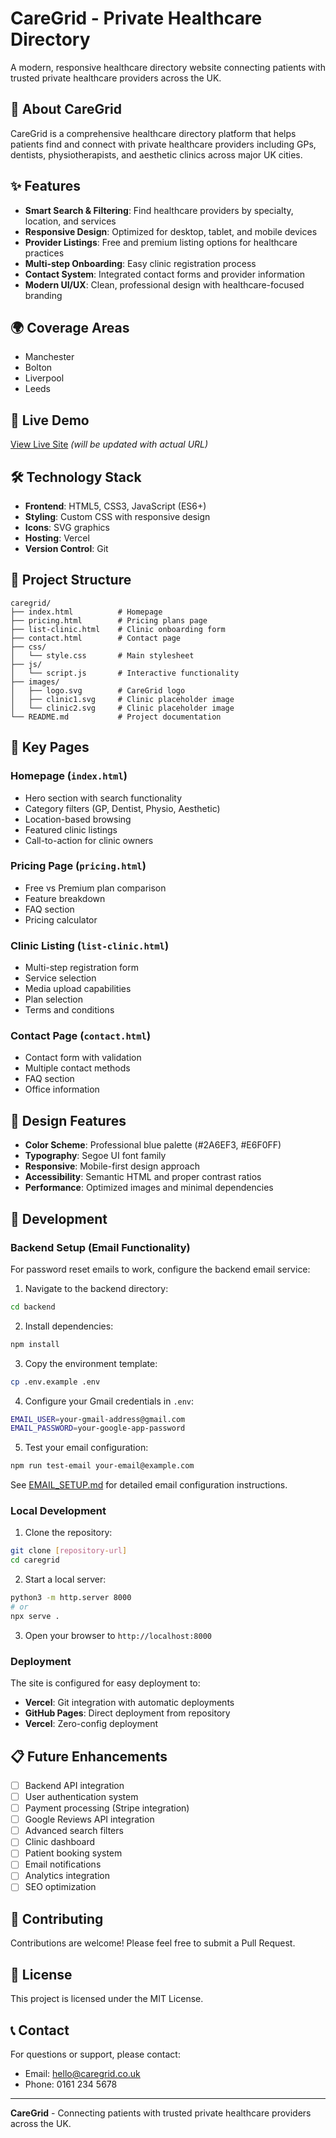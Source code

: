 # CareGrid - Private Healthcare Directory

A modern, responsive healthcare directory website connecting patients with trusted private healthcare providers across the UK.

## 🏥 About CareGrid

CareGrid is a comprehensive healthcare directory platform that helps patients find and connect with private healthcare providers including GPs, dentists, physiotherapists, and aesthetic clinics across major UK cities.

## ✨ Features

- **Smart Search & Filtering**: Find healthcare providers by specialty, location, and services
- **Responsive Design**: Optimized for desktop, tablet, and mobile devices
- **Provider Listings**: Free and premium listing options for healthcare practices
- **Multi-step Onboarding**: Easy clinic registration process
- **Contact System**: Integrated contact forms and provider information
- **Modern UI/UX**: Clean, professional design with healthcare-focused branding

## 🌍 Coverage Areas

- Manchester
- Bolton
- Liverpool
- Leeds

## 🚀 Live Demo

[View Live Site](https://caregrid.vercel.app) *(will be updated with actual URL)*

## 🛠️ Technology Stack

- **Frontend**: HTML5, CSS3, JavaScript (ES6+)
- **Styling**: Custom CSS with responsive design
- **Icons**: SVG graphics
- **Hosting**: Vercel
- **Version Control**: Git

## 📁 Project Structure

```
caregrid/
├── index.html          # Homepage
├── pricing.html        # Pricing plans page
├── list-clinic.html    # Clinic onboarding form
├── contact.html        # Contact page
├── css/
│   └── style.css       # Main stylesheet
├── js/
│   └── script.js       # Interactive functionality
├── images/
│   ├── logo.svg        # CareGrid logo
│   ├── clinic1.svg     # Clinic placeholder image
│   └── clinic2.svg     # Clinic placeholder image
└── README.md           # Project documentation
```

## 🎯 Key Pages

### Homepage (`index.html`)
- Hero section with search functionality
- Category filters (GP, Dentist, Physio, Aesthetic)
- Location-based browsing
- Featured clinic listings
- Call-to-action for clinic owners

### Pricing Page (`pricing.html`)
- Free vs Premium plan comparison
- Feature breakdown
- FAQ section
- Pricing calculator

### Clinic Listing (`list-clinic.html`)
- Multi-step registration form
- Service selection
- Media upload capabilities
- Plan selection
- Terms and conditions

### Contact Page (`contact.html`)
- Contact form with validation
- Multiple contact methods
- FAQ section
- Office information

## 🎨 Design Features

- **Color Scheme**: Professional blue palette (#2A6EF3, #E6F0FF)
- **Typography**: Segoe UI font family
- **Responsive**: Mobile-first design approach
- **Accessibility**: Semantic HTML and proper contrast ratios
- **Performance**: Optimized images and minimal dependencies

## 🔧 Development

### Backend Setup (Email Functionality)

For password reset emails to work, configure the backend email service:

1. Navigate to the backend directory:
```bash
cd backend
```

2. Install dependencies:
```bash
npm install
```

3. Copy the environment template:
```bash
cp .env.example .env
```

4. Configure your Gmail credentials in `.env`:
```bash
EMAIL_USER=your-gmail-address@gmail.com
EMAIL_PASSWORD=your-google-app-password
```

5. Test your email configuration:
```bash
npm run test-email your-email@example.com
```

See [EMAIL_SETUP.md](EMAIL_SETUP.md) for detailed email configuration instructions.

### Local Development

1. Clone the repository:
```bash
git clone [repository-url]
cd caregrid
```

2. Start a local server:
```bash
python3 -m http.server 8000
# or
npx serve .
```

3. Open your browser to `http://localhost:8000`

### Deployment

The site is configured for easy deployment to:
- **Vercel**: Git integration with automatic deployments
- **GitHub Pages**: Direct deployment from repository
- **Vercel**: Zero-config deployment

## 📋 Future Enhancements

- [ ] Backend API integration
- [ ] User authentication system
- [ ] Payment processing (Stripe integration)
- [ ] Google Reviews API integration
- [ ] Advanced search filters
- [ ] Clinic dashboard
- [ ] Patient booking system
- [ ] Email notifications
- [ ] Analytics integration
- [ ] SEO optimization

## 🤝 Contributing

Contributions are welcome! Please feel free to submit a Pull Request.

## 📄 License

This project is licensed under the MIT License.

## 📞 Contact

For questions or support, please contact:
- Email: hello@caregrid.co.uk
- Phone: 0161 234 5678

---

**CareGrid** - Connecting patients with trusted private healthcare providers across the UK.